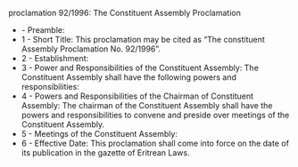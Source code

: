 proclamation 92&#x2F;1996: The Constituent Assembly Proclamation

<ul>
			<li> - Preamble: <ul>
			</ul></li>			<li>1 - Short Title: This proclamation may be cited as “The constituent Assembly Proclamation No. 92&#x2F;1996”.<ul>
			</ul></li>			<li>2 - Establishment: <ul>
			</ul></li>			<li>3 - Power and Responsibilities of the Constituent Assembly: The Constituent Assembly shall have the following powers and responsibilities: <ul>
			</ul></li>			<li>4 - Powers and Responsibilities of the Chairman of Constituent Assembly: The chairman of the Constituent Assembly shall have the powers and responsibilities to convene and preside over meetings of the Constituent Assembly. <ul>
			</ul></li>			<li>5 - Meetings of the Constituent Assembly: <ul>
			</ul></li>			<li>6 - Effective Date: This proclamation shall come into force on the date of its publication in the gazette of Eritrean Laws.<ul>
			</ul></li></ul>